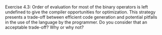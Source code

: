 Exercise 4.3: Order of evaluation for most of the binary operators is left
undefined to give the compiler opportunities for optimization. This strategy
presents a trade-off between efficient code generation and potential pitfalls in
the use of the language by the programmer. Do you consider that an
acceptable trade-off? Why or why not?